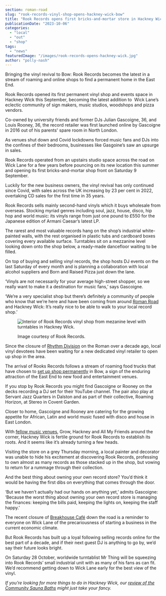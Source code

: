 ```yaml
---
section: roman-road
slug: "rook-records-vinyl-shop-opens-hackney-wick-bow"
title: "Rook Records opens first bricks-and-mortar store in Hackney Wick"
publicationDate: "2023-10-06"
categories: 
  - "local"
  - "out"
  - "shop"
tags: 
  - "news"
featuredImage: "/images/rook-records-opens-hackney-wick.jpg"
author: "polly-nash"
---
```


Bringing the vinyl revival to Bow: Rook Records becomes the latest in a stream of roaming and online shops to find a permanent home in the East End. 

Rook Records opened its first permanent vinyl shop and events space in Hackney Wick this September, becoming the latest addition to  Wick Lane’s eclectic community of sign makers, music studios, woodshops and pizza vendors. 

Co-owned by university friends and former DJs Julian Gascoigne, 36, and Louis Rooney, 36, the record retailer was first launched online by Gascoigne in 2016 out of his parents' spare room in North London. 

As venues shut down and Covid lockdowns forced music fans and DJs into the confines of their bedrooms, businesses like Gasgoine’s saw an upsurge in sales.

Rook Records operated from an upstairs studio space across the road on Wick Lane for a few years before pouncing on its new location this summer and opening its first bricks-and-mortar shop front on Saturday 9 September. 

Luckily for the new business owners, the vinyl revival has only continued since Covid, with sales across the UK increasing by 23 per cent in 2022, overtaking CD sales for the first time in 35 years. 

Rook Records sells mainly second-hand vinyls which it buys wholesale from overseas. Stocking myriad genres including soul, jazz, house, disco, hip hop and world music: its vinyls range from just one pound to £550 for the Japanese edition of Armani Caesar’s latest LP.  

The rarest and most valuable records hang on the shop’s industrial white-painted walls, with the rest organised in plastic tubs and cardboard boxes covering every available surface. Turntables sit on a mezzanine level looking down onto the shop below, a ready-made dancefloor waiting to be filled. 

On top of buying and selling vinyl records, the shop hosts DJ events on the last Saturday of every month and is planning a collaboration with local alcohol suppliers and Born and Raised Pizza just down the lane. 

‘Vinyls are not necessarily for your average high-street shopper, so we really want to make it a destination for music fans,’ says Gascoigne.

‘We’re a very specialist shop but there’s definitely a community of people who know that we’re here and have been coming from around [Roman Road](https://romanroadlondon.com/best-rooftop-bars-east-end/) and Hackney Wick: It’s really nice to be able to walk to your local record shop.’ 

<figure>

![Interior of Rook Records vinyl shop from mezanine level with turntables in Hackney Wick.](/images/rook-records-turntable-hackney-wick-1024x683.jpg)

<figcaption>

Image courtesy of Rook Records.

</figcaption>

</figure>

Since the closure of [Rhythm Division](https://romanroadlondon.com/rhythm-division-grime-record-shop-bow/) on the Roman over a decade ago, local vinyl devotees have been waiting for a new dedicated vinyl retailer to open up shop in the area. 

The arrival of Rooks Records follows a stream of roaming food trucks that have chosen to [set up shop permanently](https://romanroadlondon.com/mexican-seoul-korean-fusion-taco-bar-opens-bow-wharf/) in Bow, a sign of the enduring attraction of the East End to new food and entertainment venues. 

If you stop by Rook Records you might find Gascoigne or Rooney on the decks recording a DJ set for their YouTube channel. The pair also play at Servant Jazz Quarters in Dalston and as part of their collective, Roaming Horizon, at Stereo in Covent Garden.

Closer to home, Gascoigne and Rooney are catering for the growing appetite for African, Latin and world music fused with disco and house in East London.

With [fellow music venues](https://romanroadlondon.com/hackney-wick-bars-restaurants-raves/), Grow, Hackney and All My Friends around the corner, Hackney Wick is fertile ground for Rook Records to establish its roots. And it seems like it’s already turning a few heads.

Visiting the store on a grey Thursday morning, a local painter and decorator was unable to hide his excitement at discovering Rook Records, professing to own almost as many records as those stacked up in the shop, but vowing to return for a rummage through their collection. 

And the best thing about owning your own record store? You’d think it would be having the first dibs on everything that comes through the door. 

‘But we haven’t actually had our hands on anything yet,’ admits Gascoigne: ‘Because the worst thing about owning your own record store is managing the finances: keeping the bills paid, keeping the lights on, keeping the staff happy.’ 

The recent closure of [Breakhouse Café](https://romanroadlondon.com/the-breakhouse-cafe-fish-island-restaurant-review/) down the road is a reminder to everyone on Wick Lane of the precariousness of starting a business in the current economic climate.

But Rook Records has built up a loyal following selling records online for the best part of a decade, and if their next guest DJ is anything to go by, we’d say their future looks bright. 

On Saturday 28 October, worldwide turntablist Mr Thing will be squeezing into Rook Records’ small industrial unit with as many of his fans as can fit. We’d recommend getting down to Wick Lane early for the best view of the vinyl. 

_If you’re looking for more things to do in Hackney Wick, our_ [_review of the Community Sauna Baths_](https://romanroadlondon.com/community-sauna-baths-hackney-wick-review/) _might just take your fancy._ 


